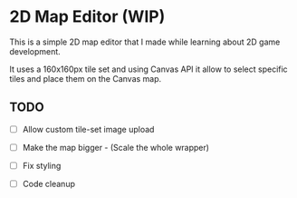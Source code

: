 # 2D Map Editor (WIP)

This is a simple 2D map editor that I made while learning about 2D game development.

It uses a 160x160px tile set and using Canvas API it allow to select specific tiles and place them on the Canvas map.

## TODO
- [ ] Allow custom tile-set image upload
- [ ] Make the map bigger - (Scale the whole wrapper)
- [ ] Fix styling 
- [ ] Code cleanup

